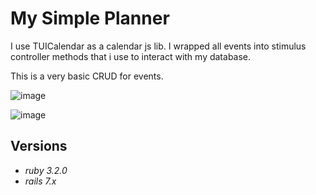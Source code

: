 # My Simple Planner

I use TUICalendar as a calendar js lib. I wrapped all events into stimulus controller methods that i use to interact with my database.

This is a very basic CRUD for events. 

![image](https://user-images.githubusercontent.com/32273595/149593082-947f5d53-0170-472c-b3a7-140f74fed79f.png)

![image](https://user-images.githubusercontent.com/32273595/149593136-ba299d3a-1687-4d8d-9dd4-f7941c449875.png)


## Versions

- _ruby 3.2.0_ 
- _rails 7.x_
